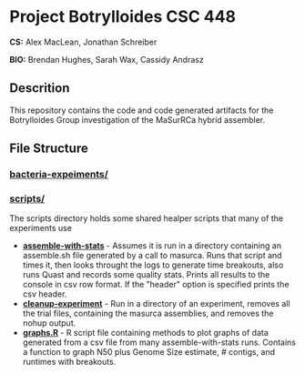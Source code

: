 # Project Botrylloides CSC 448
**CS:** Alex MacLean, Jonathan Schreiber

**BIO:** Brendan Hughes, Sarah Wax, Cassidy Andrasz

## Descrition
This repository contains the code and code generated artifacts for the Botrylloides Group investigation of the MaSurRCa hybrid assembler.

## File Structure

### [bacteria-expeiments/](bacteria-expeiments/)

### [scripts/](/scripts)

The scripts directory holds some shared healper scripts that many of the experiments use

- **[assemble-with-stats](/scripts/assemble-with-stats)** - Assumes it is run in a directory containing an assemble.sh file generated by a call to masurca. Runs that script and times it, then looks throught the logs to generate time breakouts, also runs Quast and records some quality stats. Prints all results to the console in csv row format. If the "header" option is specified prints the csv header.
- **[cleanup-experiment](/scripts/cleanup-experiment)** - Run in a directory of an experiment, removes all the trial files, containing the masurca assemblies, and removes the nohup output.
- **[graphs.R](/scripts/graphs.R)** - R script file containing methods to plot graphs of data generated from a csv file from many assemble-with-stats runs. Contains a function to graph N50 plus Genome Size estimate, # contigs, and runtimes with breakouts.
